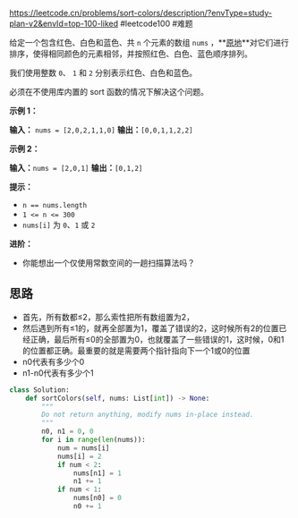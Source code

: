 https://leetcode.cn/problems/sort-colors/description/?envType=study-plan-v2&envId=top-100-liked
#leetcode100 #难题 

给定一个包含红色、白色和蓝色、共 `n` 个元素的数组 `nums` ，**[原地](https://baike.baidu.com/item/%E5%8E%9F%E5%9C%B0%E7%AE%97%E6%B3%95)**对它们进行排序，使得相同颜色的元素相邻，并按照红色、白色、蓝色顺序排列。

我们使用整数 `0`、 `1` 和 `2` 分别表示红色、白色和蓝色。

必须在不使用库内置的 sort 函数的情况下解决这个问题。

**示例 1：**

**输入：** `nums = [2,0,2,1,1,0]`
**输出：**`[0,0,1,1,2,2]`

**示例 2：**

**输入：**`nums = [2,0,1]`
**输出：**`[0,1,2]`

**提示：**

- `n == nums.length`
- `1 <= n <= 300`
- `nums[i]` 为 `0`、`1` 或 `2`

**进阶：**

- 你能想出一个仅使用常数空间的一趟扫描算法吗？

## 思路

- 首先，所有数都≤2，那么索性把所有数组置为2，
- 然后遇到所有≤1的，就再全部置为1，覆盖了错误的2，这时候所有2的位置已经正确，最后所有≤0的全部置为0，也就覆盖了一些错误的1，这时候，0和1的位置都正确。最重要的就是需要两个指针指向下一个1或0的位置
- n0代表有多少个0
- n1-n0代表有多少个1


```python
class Solution:
    def sortColors(self, nums: List[int]) -> None:
        """
        Do not return anything, modify nums in-place instead.
        """
        n0, n1 = 0, 0
        for i in range(len(nums)):
            num = nums[i]
            nums[i] = 2
            if num < 2:
                nums[n1] = 1
                n1 += 1
            if num < 1:
                nums[n0] = 0
                n0 += 1
```
